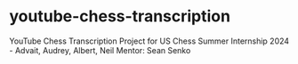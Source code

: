 # youtube-chess-transcription
YouTube Chess Transcription
Project for US Chess Summer Internship 2024 - Advait, Audrey, Albert, Neil
Mentor: Sean Senko
